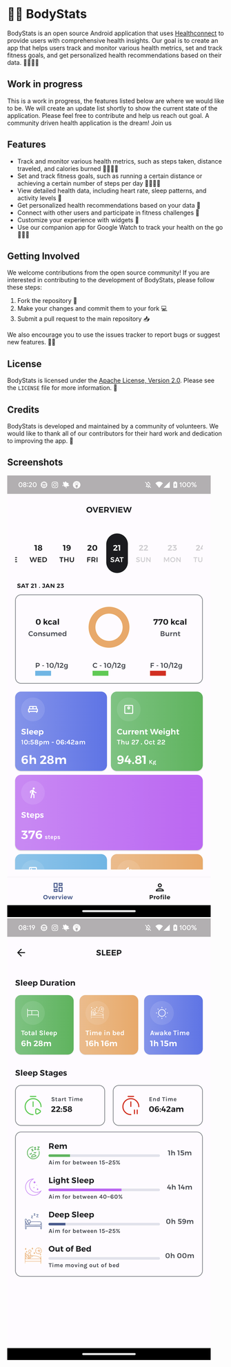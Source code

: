 # 🏋️‍♂️ BodyStats

BodyStats is an open source Android application that uses [Healthconnect](https://developer.android.com/reference/android/hardware/health/package-summary) to provide users with comprehensive health insights. Our goal is to create an app that helps users track and monitor various health metrics, set and track fitness goals, and get personalized health recommendations based on their data. 🏋️‍♂️🏋️‍♀️

## Work in progress
This is a work in progress, the features listed below are where we would like to be. We will create an update list shortly to show the current state of the application. Please feel free to contribute and help us reach out goal. A community driven health application is the dream! Join us

## Features

- Track and monitor various health metrics, such as steps taken, distance traveled, and calories burned 🏃‍♂️🏃‍♀️
- Set and track fitness goals, such as running a certain distance or achieving a certain number of steps per day 🏋️‍♂️🏋️‍♀️
- View detailed health data, including heart rate, sleep patterns, and activity levels 💪
- Get personalized health recommendations based on your data 🤔
- Connect with other users and participate in fitness challenges 🤝
- Customize your experience with widgets 📱
- Use our companion app for Google Watch to track your health on the go 📱🧑‍💼

## Getting Involved

We welcome contributions from the open source community! If you are interested in contributing to the development of BodyStats, please follow these steps:

1. Fork the repository 🍴
2. Make your changes and commit them to your fork 💻
3. Submit a pull request to the main repository 📥

We also encourage you to use the issues tracker to report bugs or suggest new features. 🐛💡

## License

BodyStats is licensed under the [Apache License, Version 2.0](https://www.apache.org/licenses/LICENSE-2.0). Please see the `LICENSE` file for more information. 📜

## Credits

BodyStats is developed and maintained by a community of volunteers. We would like to thank all of our contributors for their hard work and dedication to improving the app. 🙏

## Screenshots
![Overview Screen](screenshots/screenshot_overview.png)
![Sleep Screen](screenshots/screenshot_sleep.png)
